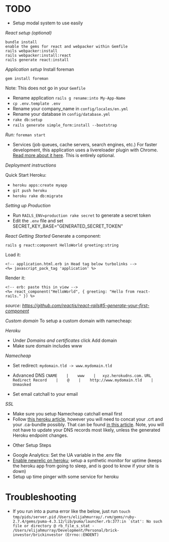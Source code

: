 # TODO
- Setup modal system to use easily

*React setup (optional)*
```
bundle install
enable the gems for react and webpacker within Gemfile
rails webpacker:install
rails webpacker:install:react
rails generate react:install
```

*Application setup*
Install foreman

`gem install foreman`

Note: This does not go in your `Gemfile`

* Rename application
  `rails g rename:into My-App-Name`
* `cp .env.template .env`
* Rename your company_name in `config/locales/en.yml`
* Rename your database in `config/database.yml`
* `rake db:setup`
* `rails generate simple_form:install --bootstrap`



*Run:*
`foreman start`

* Services (job queues, cache servers, search engines, etc.)
For faster development, this application uses a livereloader plugin with Chrome. [Read more about it here](https://github.com/guard/guard-livereload). This is entirely optional.

*Deployment instructions*

Quick Start Heroku:

* `heroku apps:create myapp`
* `git push heroku`
* `heroku rake db:migrate`

*Setting up Production*

- Run `RAILS_ENV=production rake secret` to generate a secret token
- Edit the `.env` file and set SECRET_KEY_BASE="GENERATED_SECRET_TOKEN"

*React Getting Started*
Generate a component:

`rails g react:component HelloWorld greeting:string`

Load it:
```
<!-- application.html.erb in Head tag below turbolinks -->
<%= javascript_pack_tag 'application' %>
```

Render it:

```
<!-- erb: paste this in view -->
<%= react_component("HelloWorld", { greeting: "Hello from react-rails." }) %>
```

_source: https://github.com/reactjs/react-rails#5-generate-your-first-component_

*Custom domain*
To setup a custom domain with namecheap:

*Heroku*
- Under _Domains and certificates_ click Add domain
- Make sure domain includes www

*Namecheap*
- Set redirect:
`mydomain.tld -> www.mydomain.tld`

- Advanced DNS
`CNAME    |    www    |   xyz.herokudns.com.`
`URL Redirect Record    |    @    |    http://www.mydomain.tld    |   Unmasked`

- Set email catchall to your email

*SSL*
- Make sure you setup Namecheap catchall email first
- Follow [this heroku article](https://devcenter.heroku.com/articles/ssl-endpoint), however you will need to concat your .crt and your .ca-bundle possibly. That can be found [in this article](https://www.namecheap.com/support/knowledgebase/article.aspx/9756/33/installing-a-ssl-certificate-on-heroku-paid-ssl-endpoint). Note, you will not have to update your DNS records most likely, unless the generated Heroku endpoint changes.


* Other Setup Steps

- Google Analytics: Set the UA variable in the .env file
- [Enable newrelic on heroku](https://elements.heroku.com/addons/newrelic); setup a synthetic monitor for uptime (keeps the heroku app from going to sleep, and is good to know if your site is down)
- Setup up time pinger with some service for heroku

# Troubleshooting
- If you run into a puma error like the below, just run `touch tmp/pids/server.pid`
```/Users/elijahmurray/.rvm/gems/ruby-2.7.4/gems/puma-4.3.12/lib/puma/launcher.rb:377:in `stat': No such file or directory @ rb_file_s_stat - /Users/elijahmurray/Development/Personal/brick-investor/brickinvestor (Errno::ENOENT)```
